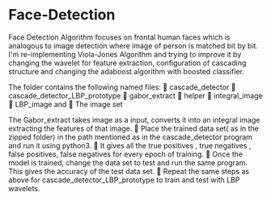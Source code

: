 # Face-Detection
Face Detection Algorithm focuses on frontal human faces which is analogous to image detection where image of person is matched bit by bit. I'm re-implementing Viola-Jones Algorithm and trying to improve it by changing the wavelet for feature extraction, configuration of cascading structure 
and changing the adaboost algorithm with boosted classifier.  

The folder contains the following named files:
 cascade_detector
 cascade_detector_LBP_prototype
 gabor_extract
 helper
 integral_image
 LBP_image and
 The image set

The Gabor_extract takes image as a input, converts it into an integral image extracting the
features of that image.
 Place the trained data set( as in the zipped folder) in the path mentioned as in the
cascade_detector program and run it using python3.
 It gives all the true positives , true negatives , false positives, false negatives for every
epoch of training.
 Once the model is trained, change the data set to test and run the same program. This
gives the accuracy of the test data set.
 Repeat the same steps as above for cascade_detector_LBP_prototype to train and test
with LBP wavelets.
